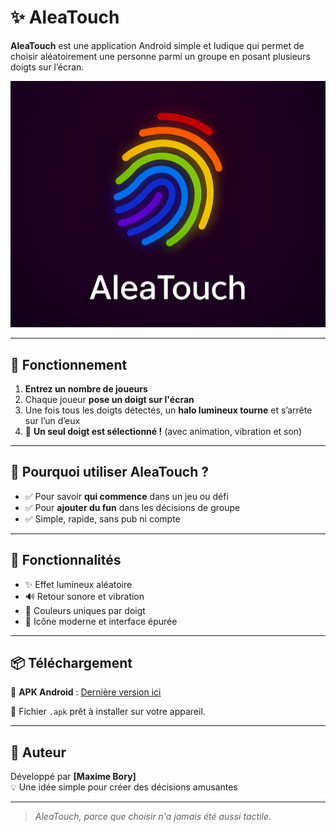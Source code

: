 # ✨ AleaTouch

**AleaTouch** est une application Android simple et ludique qui permet de choisir aléatoirement une personne parmi un groupe en posant plusieurs doigts sur l’écran.

![AleaTouch Splash](splash_screen_crop.PNG)

---

## 📱 Fonctionnement

1. **Entrez un nombre de joueurs**
2. Chaque joueur **pose un doigt sur l'écran**
3. Une fois tous les doigts détectés, un **halo lumineux tourne** et s’arrête sur l’un d’eux
4. 🎉 **Un seul doigt est sélectionné !** (avec animation, vibration et son)

---

## 🎯 Pourquoi utiliser AleaTouch ?

- ✅ Pour savoir **qui commence** dans un jeu ou défi
- ✅ Pour **ajouter du fun** dans les décisions de groupe
- ✅ Simple, rapide, sans pub ni compte

---

## 🧩 Fonctionnalités

- ✨ Effet lumineux aléatoire
- 🔊 Retour sonore et vibration
- 🌈 Couleurs uniques par doigt
- 📲 Icône moderne et interface épurée

---

## 📦 Téléchargement

📱 **APK Android** : [Dernière version ici](https://github.com/plumedours/AleaTouch/releases/download/android/AleaTouch.apk)

📂 Fichier `.apk` prêt à installer sur votre appareil.

---

## 👤 Auteur

Développé par **[Maxime Bory]**  
💡 Une idée simple pour créer des décisions amusantes

---

> *AleaTouch, parce que choisir n'a jamais été aussi tactile.*

